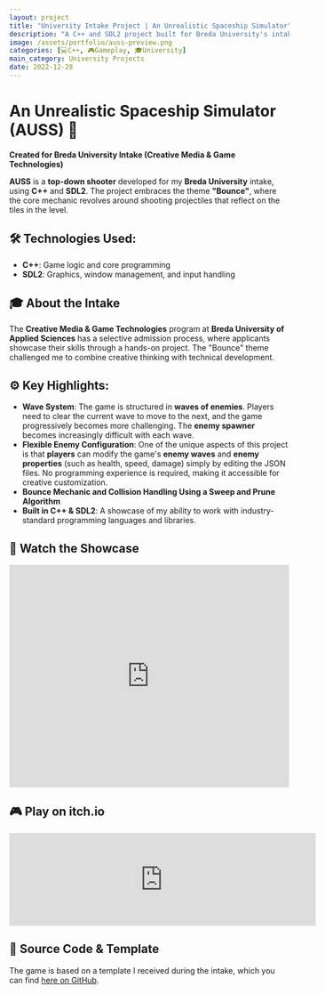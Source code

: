 ```yaml
---
layout: project
title: "University Intake Project | An Unrealistic Spaceship Simulator"
description: "A C++ and SDL2 project built for Breda University's intake with a 'Bounce' theme."
image: /assets/portfolio/auss-preview.png
categories: [💻C++, 🎮Gameplay, 🎓University]
main_category: University Projects
date: 2022-12-28
---
```


# An Unrealistic Spaceship Simulator (AUSS) 🚀
**Created for Breda University Intake (Creative Media & Game Technologies)**

**AUSS** is a **top-down shooter** developed for my **Breda University** intake, using **C++** and **SDL2**. The project embraces the theme **"Bounce"**, where the core mechanic revolves around shooting projectiles that reflect on the tiles in the level.

## 🛠️ Technologies Used:
- **C++**: Game logic and core programming
- **SDL2**: Graphics, window management, and input handling

## 🎓 About the Intake

The **Creative Media & Game Technologies** program at **Breda University of Applied Sciences** has a selective admission process, where applicants showcase their skills through a hands-on project. The "Bounce" theme challenged me to combine creative thinking with technical development.


## ⚙️ Key Highlights:
- **Wave System**: The game is structured in **waves of enemies**. Players need to clear the current wave to move to the next, and the game progressively becomes more challenging. The **enemy spawner** becomes increasingly difficult with each wave. 
- **Flexible Enemy Configuration**: One of the unique aspects of this project is that **players** can modify the game's **enemy waves** and **enemy properties** (such as health, speed, damage) simply by editing the JSON files. No programming experience is required, making it accessible for creative customization.
- **Bounce Mechanic and Collision Handling Using a Sweep and Prune Algorithm**
- **Built in C++ & SDL2**: A showcase of my ability to work with industry-standard programming languages and libraries.

## 🎥 Watch the Showcase

<iframe width="100%" height="400" src="https://www.youtube.com/embed/Ldiha_dJDD8" title="An Unrealistic Spaceship Simulator Gameplay" frameborder="0" allow="accelerometer; autoplay; clipboard-write; encrypted-media; gyroscope; picture-in-picture" allowfullscreen></iframe>

## 🎮 Play on itch.io

<iframe frameborder="0" src="https://itch.io/embed/1607830" width="552" height="167"><a href="https://tycro-dev.itch.io/auss">An Unrealistic Spaceship Simulator by Tycro Games</a></iframe>

## 📂 Source Code & Template

The game is based on a template I received during the intake, which you can find [here on GitHub](https://github.com/Tycro-Games/AUSS).
